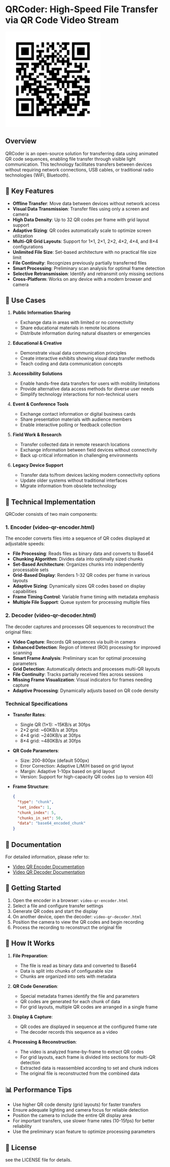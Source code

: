 # QRCoder: High-Speed File Transfer via QR Code Video Stream

![QRCoder Logo](link.png)

## Overview

QRCoder is an open-source solution for transferring data using animated QR code sequences, enabling file transfer through visible light communication. This technology facilitates transfers between devices without requiring network connections, USB cables, or traditional radio technologies (WiFi, Bluetooth).

## 🔑 Key Features

- **Offline Transfer**: Move data between devices without network access
- **Visual Data Transmission**: Transfer files using only a screen and camera
- **High Data Density**: Up to 32 QR codes per frame with grid layout support
- **Adaptive Sizing**: QR codes automatically scale to optimize screen utilization
- **Multi-QR Grid Layouts**: Support for 1×1, 2×1, 2×2, 4×2, 4×4, and 8×4 configurations
- **Unlimited File Size**: Set-based architecture with no practical file size limit
- **File Continuity**: Recognizes previously partially transferred files
- **Smart Processing**: Preliminary scan analysis for optimal frame detection
- **Selective Retransmission**: Identify and retransmit only missing sections
- **Cross-Platform**: Works on any device with a modern browser and camera

## 🚀 Use Cases

1. **Public Information Sharing**
   - Exchange data in areas with limited or no connectivity
   - Share educational materials in remote locations
   - Distribute information during natural disasters or emergencies

2. **Educational & Creative**
   - Demonstrate visual data communication principles
   - Create interactive exhibits showing visual data transfer methods
   - Teach coding and data communication concepts

3. **Accessibility Solutions**
   - Enable hands-free data transfers for users with mobility limitations
   - Provide alternative data access methods for diverse user needs
   - Simplify technology interactions for non-technical users

4. **Event & Conference Tools**
   - Exchange contact information or digital business cards
   - Share presentation materials with audience members
   - Enable interactive polling or feedback collection

5. **Field Work & Research**
   - Transfer collected data in remote research locations
   - Exchange information between field devices without connectivity
   - Back up critical information in challenging environments

6. **Legacy Device Support**
   - Transfer data to/from devices lacking modern connectivity options
   - Update older systems without traditional interfaces
   - Migrate information from obsolete technology

## 🔧 Technical Implementation

QRCoder consists of two main components:

### 1. Encoder (video-qr-encoder.html)

The encoder converts files into a sequence of QR codes displayed at adjustable speeds:

- **File Processing**: Reads files as binary data and converts to Base64
- **Chunking Algorithm**: Divides data into optimally sized chunks
- **Set-Based Architecture**: Organizes chunks into independently processable sets
- **Grid-Based Display**: Renders 1-32 QR codes per frame in various layouts
- **Adaptive Sizing**: Dynamically sizes QR codes based on display capabilities
- **Frame Timing Control**: Variable frame timing with metadata emphasis
- **Multiple File Support**: Queue system for processing multiple files

### 2. Decoder (video-qr-decoder.html)

The decoder captures and processes QR sequences to reconstruct the original files:

- **Video Capture**: Records QR sequences via built-in camera
- **Enhanced Detection**: Region of Interest (ROI) processing for improved scanning
- **Smart Frame Analysis**: Preliminary scan for optimal processing parameters
- **Grid Detection**: Automatically detects and processes multi-QR layouts
- **File Continuity**: Tracks partially received files across sessions
- **Missing Frame Visualization**: Visual indicators for frames needing capture
- **Adaptive Processing**: Dynamically adjusts based on QR code density

### Technical Specifications

- **Transfer Rates**:
  - Single QR (1×1): ~15KB/s at 30fps
  - 2×2 grid: ~60KB/s at 30fps
  - 4×4 grid: ~240KB/s at 30fps
  - 8×4 grid: ~480KB/s at 30fps

- **QR Code Parameters**:
  - Size: 200-800px (default 500px)
  - Error Correction: Adaptive L/M/H based on grid layout
  - Margin: Adaptive 1-10px based on grid layout
  - Version: Support for high-capacity QR codes (up to version 40)

- **Frame Structure**:
  ```json
  {
    "type": "chunk",
    "set_index": 1,
    "chunk_index": 5,
    "chunks_in_set": 50,
    "data": "base64_encoded_chunk"
  }
  ```

## 📝 Documentation

For detailed information, please refer to:

- [Video QR Encoder Documentation](video_qr_encoder_doc.md)
- [Video QR Decoder Documentation](video_qr_decoder_doc.md)

## 🚀 Getting Started

1. Open the encoder in a browser: `video-qr-encoder.html`
2. Select a file and configure transfer settings
3. Generate QR codes and start the display
4. On another device, open the decoder: `video-qr-decoder.html`
5. Position the camera to view the QR codes and begin recording
6. Process the recording to reconstruct the original file

## 🔎 How It Works

1. **File Preparation**:
   - The file is read as binary data and converted to Base64
   - Data is split into chunks of configurable size
   - Chunks are organized into sets with metadata

2. **QR Code Generation**:
   - Special metadata frames identify the file and parameters
   - QR codes are generated for each chunk of data
   - For grid layouts, multiple QR codes are arranged in a single frame

3. **Display & Capture**:
   - QR codes are displayed in sequence at the configured frame rate
   - The decoder records this sequence as a video

4. **Processing & Reconstruction**:
   - The video is analyzed frame-by-frame to extract QR codes
   - For grid layouts, each frame is divided into sections for multi-QR detection
   - Extracted data is reassembled according to set and chunk indices
   - The original file is reconstructed from the combined data

## 📊 Performance Tips

- Use higher QR code density (grid layouts) for faster transfers
- Ensure adequate lighting and camera focus for reliable detection
- Position the camera to include the entire QR display area
- For important transfers, use slower frame rates (10-15fps) for better reliability
- Use the preliminary scan feature to optimize processing parameters

## 📄 License

see the LICENSE file for details.
